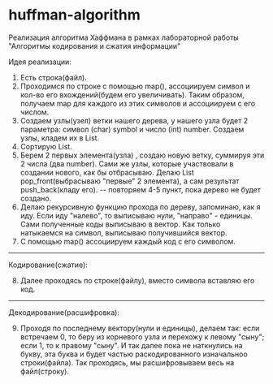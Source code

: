 # huffman-algorithm

Реализация алгоритма Хаффмана в рамках лабораторной работы "Алгоритмы кодирования и сжатия информации"

Идея реализации:
  1) Есть строка(файл).
  2) Проходимся по строке с помощью map(), ассоциируем символ и кол-во его вхождений(будем его увеличивать). Таким образом, получаем map для каждого из этих символов и ассоциируем с его числом.
  3) Создаем узлы(узел) ветки нашего дерева, у нашего узла будет 2 параметра: символ (char) symbol и число (int) number. Создаем узлы, кладем их в List.
  4) Сортирую List.
  5) Берем 2 первых элемента(узла) , создаю новую ветку, суммируя эти 2 числа (два number). Сами же узлы, которые участвовали в создании нового, как бы отбрасываю. Делаю List pop_front(выбрасываю "первые" 2 элемента), а сам результат push_back(кладу его).  -- повторяем 4-5 пункт, пока дерево не будет создано.
  6) Делаю рекурсивную функцию прохода по дереву, запоминаю, как я иду. Если иду "налево", то выписываю нули, "направо" - единицы. Сами полученные коды выписываю в вектор. Как только натыкаемся на символ, выписываю получившийся вектор.
  7) С помощью map() ассоциируем каждый код с его символом.
_________________________________________________________________________________________________________________________________________________________________________
Кодирование(сжатие):

  8) Далее проходясь по строке(файлу), вместо символа вставляю его код.
_________________________________________________________________________________________________________________________________________________________________________
Декодирование(расшифровка):

  9) Проходя по последнему вектору(нули и единицы), делаем так: если встречаем 0, то беру из корневого узла и перехожу к левому "сыну"; если 1, то к правому "сыну". И так далее пока не наткнулись на букву, эта буква и будет частью раскодированного изначальноо строки(файла). Так проходясь, мы расшифровываем весь на файл(строку).
